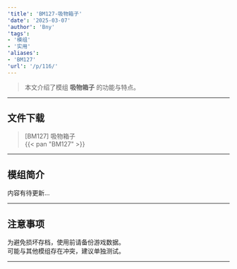 ```yaml
---
'title': 'BM127-吸物箱子'
'date': '2025-03-07'
'author': 'Bny'
'tags':
- '模组'
- '实用'
'aliases':
- 'BM127'
'url': '/p/116/'
---
```


> 本文介绍了模组 **吸物箱子** 的功能与特点。

---

## 文件下载

> [BM127] 吸物箱子  
{{< pan "BM127" >}}  

---

## 模组简介

>  
内容有待更新...  

---

## 注意事项

>  
为避免损坏存档，使用前请备份游戏数据。  
可能与其他模组存在冲突，建议单独测试。  

---

